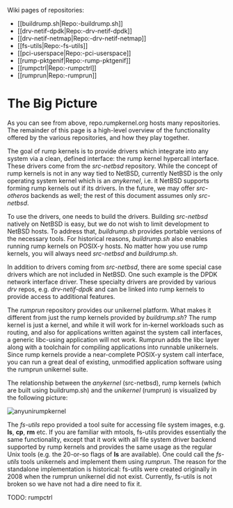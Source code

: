 Wiki pages of repositories:

- [[buildrump.sh|Repo:-buildrump.sh]]
- [[drv-netif-dpdk|Repo:-drv-netif-dpdk]]
- [[drv-netif-netmap|Repo:-drv-netif-netmap]]
- [[fs-utils|Repo:-fs-utils]]
- [[pci-userspace|Repo:-pci-userspace]]
- [[rump-pktgenif|Repo:-rump-pktgenif]]
- [[rumpctrl|Repo:-rumpctrl]]
- [[rumprun|Repo:-rumprun]]

The Big Picture
===============

As you can see from above, repo.rumpkernel.org hosts many repositories.
The remainder of this page is a high-level overview of the functionality
offered by the various repositories, and how they play together.

The goal of rump kernels is to provide drivers which integrate into
any system via a clean, defined interface: the rump kernel hypercall
interface.  These drivers come from the _src-netbsd_ repository.
While the concept of rump kernels is not in any way tied to NetBSD,
currently NetBSD is the only operating system kernel which is an _anykernel_,
i.e. it NetBSD supports forming rump kernels out if its drivers.  In the future,
we may offer _src-otheros_ backends as well; the rest of this document
assumes only _src-netbsd_.

To use the drivers, one needs to build the drivers.  Building _src-netbsd_
natively on NetBSD is easy, but we do not wish to limit development
to NetBSD hosts.  To address that, _buildrump.sh_ provides portable
versions of the necessary tools.  For historical reasons, _buildrump.sh_
also enables running rump kernels on POSIX-y hosts.  No matter how you
use rump kernels, you will always need _src-netbsd_ and _buildrump.sh_.

In addition to drivers coming from _src-netbsd_, there are some special
case drivers which are not included in NetBSD.  One such example is the
DPDK network interface driver.  These specialty drivers are provided by
various _drv_ repos, e.g. _drv-netif-dpdk_ and can be linked into rump
kernels to provide access to additional features.

The _rumprun_ repository provides our unikernel platform.  What makes it
different from just the rump kernels provided by _buildrump.sh_?  The rump
kernel is just a kernel, and while it will work for in-kernel workloads
such as routing, and also for applications written against the system call
interfaces, a generic libc-using application will not work.  Rumprun adds
the libc layer along with a toolchain for compiling applications into
runnable unikernels.  Since rump kernels provide a near-complete POSIX-y
system call interface, you can run a great deal of existing, unmodified
application software using the rumprun unikernel suite.

The relationship between the _anykernel_ (src-netbsd), rump kernels
(which are built using buildrump.sh) and the _unikernel_ (rumprun) is
visualized by the following picture:

![anyunirumpkernel](https://raw.githubusercontent.com/rumpkernel/wiki/master/img/anyunirumpkernel.png) 

The _fs-utils_ repo provided a tool suite for accessing file system
images, e.g. __ls__, __cp__, __rm__ etc.  If you are familiar with
mtools, fs-utils provides essentially the same functionality, except
that it work with all file system driver backend supported by rump
kernels and provides the same usage as the regular Unix tools (e.g. the
20-or-so flags of __ls__ are available).  One could call the _fs-utils_
tools unikernels and implement them using _rumprun_.  The reason for the
standalone implementation is historical: fs-utils were created originally
in 2008 when the rumprun unikernel did not exist.  Currently, fs-utils
is not broken so we have not had a dire need to fix it.

TODO: rumpctrl
